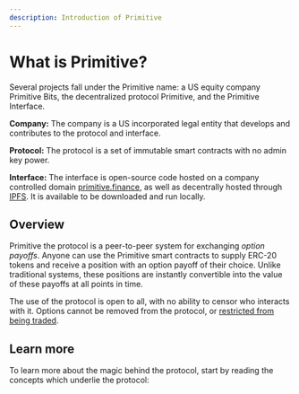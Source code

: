 ```yaml
---
description: Introduction of Primitive
---
```


# What is Primitive?

Several projects fall under the Primitive name: a US equity company Primitive Bits, the decentralized protocol Primitive, and the Primitive Interface.

**Company:** The company is a US incorporated legal entity that develops and contributes to the protocol and interface.

**Protocol:** The protocol is a set of immutable smart contracts with no admin key power.

**Interface:** The interface is open-source code hosted on a company controlled domain [primitive.finance](https://primitive.finance), as well as decentrally hosted through [IPFS](https://ipfs.io/). It is available to be downloaded and run locally.

## Overview

Primitive the protocol is a peer-to-peer system for exchanging _option payoffs_. Anyone can use the Primitive smart contracts to supply ERC-20 tokens and receive a position with an option payoff of their choice. Unlike traditional systems, these positions are instantly convertible into the value of these payoffs at all points in time.

The use of the protocol is open to all, with no ability to censor who interacts with it. Options cannot be removed from the protocol, or [restricted from being traded](https://www.cnbc.com/2021/01/28/robinhood-interactive-brokers-restrict-trading-in-gamestop-s.html).

## Learn more

To learn more about the magic behind the protocol, start by reading the concepts which underlie the protocol:

